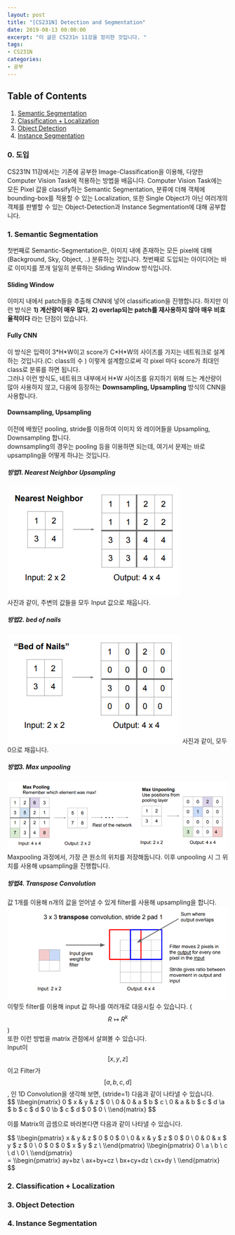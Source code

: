 ```yaml
---
layout: post
title: "[CS231N] Detection and Segmentation"
date: 2019-08-13 00:00:00
excerpt: "이 글은 CS231n 11강을 정리한 것입니다. "  
tags:
- CS231N
categories:
- 공부
---
```

## Table of Contents
1. [Semantic Segmentation](#semantic)
2. [Classification + Localization](#classf)
3. [Object Detection](#obj)
4. [Instance Segmentation](#inst)

### 0. 도입  
CS231N 11강에서는 기존에 공부한 Image-Classification을 이용해, 다양한 Computer Vision Task에 적용하는 방법을 배웁니다. Computer Vision Task에는 모든 Pixel 값을 classify하는 Semantic Segmentation, 분류에 더해 객체에 bounding-box를 적용할 수 있는 Localization, 또한 Single Object가 아닌 여러개의 객체를 판별할 수 있는 Object-Detection과 Instance Segmentation에 대해 공부합니다.  
  
  
### 1. Semantic Segmentation<a name="semantic"></a>
첫번째로 Semantic-Segmentation은, 이미지 내에 존재하는 모든 pixel에 대해 (Background, Sky, Object, ..) 분류하는 것입니다. 첫번째로 도입되는 아이디어는 바로 이미지를 쪼개 일일히 분류하는 Sliding Window 방식입니다.  
#### Sliding Window
  
이미지 내에서 patch들을 추출해 CNN에 넣어 classification을 진행합니다. 하지만 이런 방식은 **1) 계산량이 매우 많다**, **2) overlap되는 patch를 재사용하지 않아 매우 비효율적이다** 라는 단점이 있습니다.  
  
#### Fully CNN    
  
이 방식은 입력이 3\*H\*W이고 score가 C\*H\*W의 사이즈를 가지는 네트워크로 설계하는 것입니다.(C: class의 수 ) 이렇게 설계함으로써 각 pixel 마다 score가 최대인 class로 분류를 하면 됩니다.  
그러나 이런 방식도, 네트워크 내부에서 H\*W 사이즈를 유지하기 위해 드는 계산량이 많아 사용하지 않고, 다음에 등장하는 **Downsampling, Upsampling** 방식의 CNN을 사용합니다.  
  
#### Downsampling, Upsampling
  이전에 배웠던 pooling, stride를 이용하여 이미지 와 레이어들을 Upsampling, Downsampling 합니다.   
downsampling의 경우는 pooling 등을 이용하면 되는데, 여기서 문제는 바로 upsampling을 어떻게 하냐는 것입니다.  
  
##### 방법1. Nearest Neighbor Upsampling
![nn](https://github.com/dghg/dghg.github.io/raw/master/_posts/img/10-seg.PNG)  
사진과 같이, 주변의 값들을 모두 Input 값으로 채웁니다.
  
##### 방법2. bed of nails
![bon](https://github.com/dghg/dghg.github.io/raw/master/_posts/img/11-seg.PNG)
사진과 같이, 모두 0으로 채웁니다.
  
##### 방법3. Max unpooling
![max](https://github.com/dghg/dghg.github.io/raw/master/_posts/img/12-seg.PNG)
Maxpooling 과정에서, 가장 큰 원소의 위치를 저장해둡니다. 이후 unpooling 시 그 위치를 사용해 upsampling을 진행합니다.

##### 방법4. Transpose Convolution
값 1개를 이용해 n개의 값을 얻어낼 수 있게 filter를 사용해  upsampling을 합니다.  
![trans](https://github.com/dghg/dghg.github.io/raw/master/_posts/img/13-seg.PNG)
이렇듯 filter를 이용해 input 값 하나를 여러개로 대응시킬 수 있습니다. ( $$ R \mapsto R^k $$)  
또한 이런 방법을 matrix 관점에서 살펴볼 수 있습니다.  
Input이 $$ [x, y, z] $$ 이고 Filter가 $$ [a, b, c, d] $$,  인 1D Convolution을 생각해 보면, (stride=1) 다음과 같이 나타낼 수 있습니다.  
$$ \\\begin{matrix} 0 $ x & y & z $ 0 \\ 0 & 0 & a $ b $ c \\ 0 & a & b $ c $ d \\a $ b $ c $ d $ 0 \\b $ c $ d $ 0 $ 0 \\ \\\end{matrix} $$  
  
이를 Matrix의 곱셈으로 바라본다면 다음과 같이 나타낼 수 있습니다.

$$
    \\\begin{pmatrix}
    x & y & z $ 0 $ 0 $ 0 \\ 
    0 & x & y $ z $ 0 $ 0 \\ 
    0 & 0 & x $ y $ z $ 0 \\ 
    0 $ 0 $ 0 $ x $ y $ z \\
    \\\end{pmatrix}
    \\\begin{pmatrix}
    0 \\ 
    a \\ 
    b \\ 
    c \\
    d \\
    0 \\
    \\\end{pmatrix}  
    =
    \\\begin{pmatrix}
    ay+bz \\ 
    ax+by+cz \\ 
    bx+cy+dz \\ 
    cx+dy \\
    \\\end{pmatrix}      
$$


### 2. Classification + Localization<a name="classf"></a>
### 3. Object Detection<a name="obj"></a>
### 4. Instance Segmentation<a name="inst"></a>